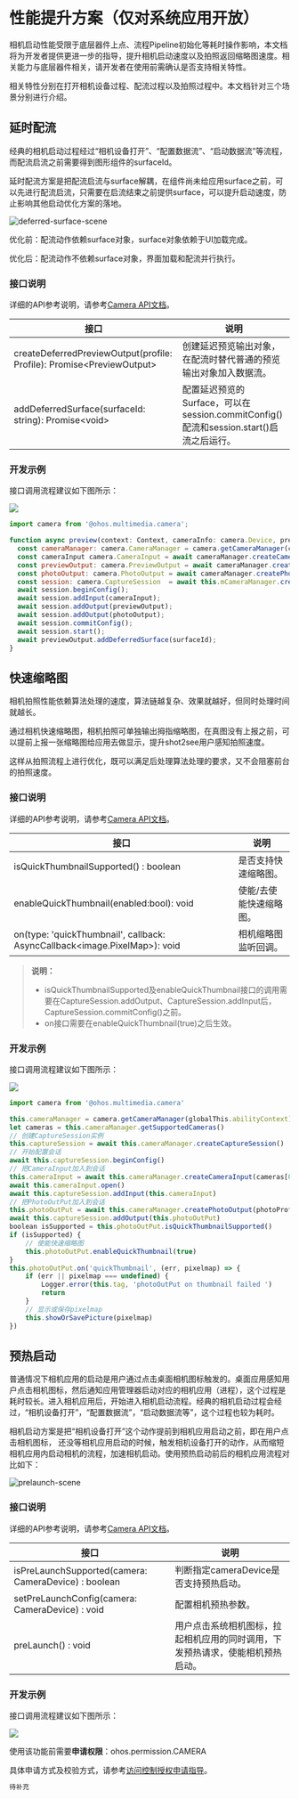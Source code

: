 # 性能提升方案（仅对系统应用开放）

相机启动性能受限于底层器件上点、流程Pipeline初始化等耗时操作影响，本文档将为开发者提供更进一步的指导，提升相机启动速度以及拍照返回缩略图速度。相关能力与底层器件相关，请开发者在使用前需确认是否支持相关特性。

​相关特性分别在打开相机设备过程、配流过程以及拍照过程中。本文档针对三个场景分别进行介绍。

## 延时配流

经典的相机启动过程经过“相机设备打开”、“配置数据流”、“启动数据流”等流程，而配流启流之前需要得到图形组件的surfaceId。

延时配流方案是把配流启流与surface解耦，在组件尚未给应用surface之前，可以先进行配流启流，只需要在启流结束之前提供surface，可以提升启动速度，防止影响其他启动优化方案的落地。

![deferred-surface-scene](figures/deferred-surface-scene.png)

优化前：配流动作依赖surface对象，surface对象依赖于UI加载完成。

优化后：配流动作不依赖surface对象，界面加载和配流并行执行。

### 接口说明

详细的API参考说明，请参考[Camera API文档](../reference/apis/js-apis-camera.md)。

| 接口 | 说明 |
| ---- | ---- |
| createDeferredPreviewOutput(profile: Profile): Promise\<PreviewOutput> | 创建延迟预览输出对象，在配流时替代普通的预览输出对象加入数据流。 |
| addDeferredSurface(surfaceId: string): Promise\<void> | 配置延迟预览的Surface，可以在session.commitConfig()配流和session.start()启流之后运行。 |

### 开发示例

接口调用流程建议如下图所示：

![](figures/deferred-surface-sequence-diagram.png)

```js
import camera from '@ohos.multimedia.camera';

function async preview(context: Context, cameraInfo: camera.Device, previewProfile: camera.Profile, photoProfile: camera.Profile, surfaceId: string): Promise<void> {
  const cameraManager: camera.CameraManager = camera.getCameraManager(context);
  const cameraInput camera.CameraInput = await cameraManager.createCameraInput(cameraInfo)
  const previewOutput: camera.PreviewOutput = await cameraManager.createDeferredPreviewOutput(previewProfile);
  const photoOutput: camera.PhotoOutput = await cameraManager.createPhotoOutput(photoProfile);
  const session: camera.CaptureSession  = await this.mCameraManager.createCaptureSession();
  await session.beginConfig();
  await session.addInput(cameraInput);
  await session.addOutput(previewOutput);
  await session.addOutput(photoOutput);
  await session.commitConfig();
  await session.start();
  await previewOutput.addDeferredSurface(surfaceId);
}
```

## 快速缩略图

相机拍照性能依赖算法处理的速度，算法链越复杂、效果就越好，但同时处理时间就越长。

通过相机快速缩略图，相机拍照可单独输出拇指缩略图，在真图没有上报之前，可以提前上报一张缩略图给应用去做显示，提升shot2see用户感知拍照速度。

这样从拍照流程上进行优化，既可以满足后处理算法处理的要求，又不会阻塞前台的拍照速度。

### 接口说明

详细的API参考说明，请参考[Camera API文档](../reference/apis/js-apis-camera.md)。

| 接口 | 说明 |
| ---- | ---- |
| isQuickThumbnailSupported() : boolean | 是否支持快速缩略图。 |
| enableQuickThumbnail(enabled:bool): void | 使能/去使能快速缩略图。 |
| on(type: 'quickThumbnail', callback: AsyncCallback\<image.PixelMap>): void | 相机缩略图监听回调。 |

> **说明：**
>
> - isQuickThumbnailSupported及enableQuickThumbnail接口的调用需要在CaptureSession.addOutput、CaptureSession.addInput后，CaptureSession.commitConfig()之前。
> - on接口需要在enableQuickThumbnail(true)之后生效。

### 开发示例

接口调用流程建议如下图所示：

![](figures/quick-thumbnail-sequence-diagram.png)

```js
import camera from '@ohos.multimedia.camera'

this.cameraManager = camera.getCameraManager(globalThis.abilityContext);
let cameras = this.cameraManager.getSupportedCameras()
// 创建CaptureSession实例
this.captureSession = await this.cameraManager.createCaptureSession()
// 开始配置会话
await this.captureSession.beginConfig()
// 把CameraInput加入到会话
this.cameraInput = await this.cameraManager.createCameraInput(cameras[0])
await this.cameraInput.open()
await this.captureSession.addInput(this.cameraInput)
// 把PhotoOutPut加入到会话
this.photoOutPut = await this.cameraManager.createPhotoOutput(photoProfile, surfaceId)
await this.captureSession.addOutput(this.photoOutPut)
boolean isSupported = this.photoOutPut.isQuickThumbnailSupported()
if (isSupported) {
    // 使能快速缩略图
    this.photoOutPut.enableQuickThumbnail(true)
}
this.photoOutPut.on('quickThumbnail', (err, pixelmap) => {
    if (err || pixelmap === undefined) {
        Logger.error(this.tag, 'photoOutPut on thumbnail failed ')
        return
    }
    // 显示或保存pixelmap
    this.showOrSavePicture(pixelmap)
})
```

## 预热启动

普通情况下相机应用的启动是用户通过点击桌面相机图标触发的。桌面应用感知用户点击相机图标，然后通知应用管理器启动对应的相机应用（进程），这个过程是耗时较长。进入相机应用后，开始进入相机启动流程。经典的相机启动过程会经过，“相机设备打开”，“配置数据流”，“启动数据流等”，这个过程也较为耗时。

​相机启动方案是把“相机设备打开”这个动作提前到相机应用启动之前，即在用户点击相机图标，
还没等相机应用启动的时候，触发相机设备打开的动作，从而缩短相机应用内启动相机的流程，加速相机启动。使用预热启动前后的相机应用流程对比如下：

![prelaunch-scene](figures/prelaunch-scene.png)

### 接口说明

详细的API参考说明，请参考[Camera API文档](../reference/apis/js-apis-camera.md)。

| 接口 | 说明 |
| ---- | ---- |
| isPreLaunchSupported(camera: CameraDevice) : boolean |  判断指定cameraDevice是否支持预热启动。 |
| setPreLaunchConfig(camera: CameraDevice) : void | 配置相机预热参数。 |
| preLaunch() : void | 用户点击系统相机图标，拉起相机应用的同时调用，下发预热请求，使能相机预热启动。 |

### 开发示例

接口调用流程建议如下图所示：

![](figures/prelaunch-sequence-diagram.png)

使用该功能前需要**申请权限**：ohos.permission.CAMERA

具体申请方式及校验方式，请参考[访问控制授权申请指导](../security/accesstoken-guidelines.md)。

```js
待补充
```
